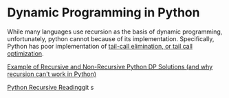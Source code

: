 # Dynamic Programming in Python
While many languages use recursion as the basis of dynamic programming, unfortunately, python cannot because of its implementation. Specifically, Python has poor implementation of [tail-call elimination, or tail call optimization](https://en.wikipedia.org/wiki/Tail_call). 

[Example of Recursive and Non-Recursive Python DP Solutions (and why recursion can't work in Python)](https://github.com/rogue0137/practice/blob/main/leetcode_python/easy/SOLVED-maximum-subarray.py)

[Python Recursive Reading](https://realpython.com/python-thinking-recursively)git s